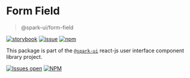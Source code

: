 # Form Field

> @spark-ui/form-field

[![storybook](https://img.shields.io/badge/storybook-black?logo=storybook)](https://sparkui.vercel.app/?path=/docs/components-formfield--docs)
[![issue](https://img.shields.io/badge/report%20a%20bug-black?logo=openbugbounty&logoColor=red)](https://github.com/adevinta/spark/issues/new?&projects=4&template=bug-report.yml&assignees=&labels=Component,Component%3A%form-field)
[![npm](https://img.shields.io/npm/dt/%40spark-ui/form-field?logo=npm&labelColor=black)](https://www.npmjs.com/package/@spark-ui/form-field)

This package is part of the [`@spark-ui`](https://github.com/adevinta/spark) react-js user interface component library project.

[![Issues open](https://img.shields.io/github/issues-search/adevinta/spark?query=is%3Aopen%20label%3A%22Component%3A%20form-field%22&logo=openbugbounty&logoColor=red&label=issues%20open&color=red)](https://github.com/adevinta/spark/issues?q=is%3Aopen+label%3Aform-field)
[![NPM](https://img.shields.io/npm/l/%40spark-ui%2Fform-field)](https://github.com/adevinta/spark/blob/main/packages/components/form-field/LICENSE.md)
